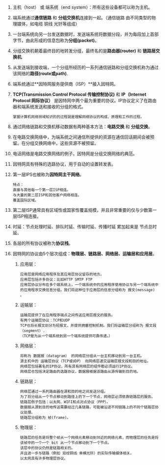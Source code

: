 1. 主机（host） 或 端系统（end system）：所有这些设备都可以称为主机。
1. 端系统通过**通信链路** 和 **分组交换机**连接到一起。（通信链路 由不同类型的物理媒体，如电缆 铜线 光钎等组成）
1. 一台端系统向另一台发送数据时，发送端系统将数据分段，并为每段加上首部字节，由此形成的信息包称为**分组(packet)**。
1. 分组交换机朝着最终目的地转发分组，最终名的是**路由器(router)** 和 **链路层交换机**.
1. 从发送端到接收端，一个分组所经历的一系列通信链路和分组交换机称为通过该网络的**路径(route或path)**.
1. 端系统通过**因特网服务提供商（ISP）**接入因特网。
1. **TCP(Transmission Control Protocol 传输控制协议)** 和 **IP（Internet Protocol 网际协议）** 是因特网中两个最为重要的协议。IP协议定义了在路由器和端系统发送和接收的分组的格式。

    ```
    掌握计算机网络领域知识的的过程就是理解网络协议的构成、原理和工作的过程。
    ```

1. 通过网络链路和交换机移动数据有两种基本方法：**电路交换** 和 **分组交换**。
1. 在电路交换网络中，为端系统之间通信所提供的资源在通信回话期间会被预留。在分组交换网络中，这些资源不被预留。
1. 电话网络是电路交换网络的例子。因特网是分组交换网络的典范。
1. 因特网具有特殊的选路协议，用于自动的设置转发表。
1. 第一层IPS也被称为**因特网主干网络**。

    ```
    特点：
    直接与其他每一个第一层ISP相连。
    与大量的第二层ISP和其他客户网络相连。
    覆盖国际区域。
    ```

1. 第二层ISP通常具有区域性或国家性覆盖规模，并且非常重要的仅与少数第一层ISP相连接。
1. 时延：节点处理时延、排队时延、传输时延、传播时延 累加起来是 节点总时延、
1. 各层的所有协议被称为**协议栈**。
1. 因特网的协议由5个层次组成：**物理层、链路层、网络层、运输层和应用层**。  
    
    
    1. 应用层：
 
        ```
        应用层是网络应用程序及其应用层协议留存的地方。
        应用层包括许多协议：比如HTTP SMTP FTP
        应用层协议分布在多个端系统上，一个端系统中的应用程序使用协议与另一个端系统中的应用程序交换信息分组。我们将这种位于应用层的信息分组称为 报文(message) 。
        ```

    1. 运输层：
    
        ```
        运输层提供了在应用程序端点之间传送应用层报文的服务。
        有两个运输层协议：TCP和UDP
        TCP也将长报文划分为短报文，并提供拥塞控制机制。我们将运输层分组称为 报文段（segment）.
        （TCP是为从一个端系统到另一个端系统提供可靠传递。）
        ```
    
    1. 网络层：
    
        ```
        将称为 数据报（datagram） 的网络层分组从一台主机移动到另一台主机。
        源主机中的 运输层协议（TCP或UDP） 向网络层递交运输层报文段和目的地址。
        网络层包括著名的IP协议，所有具有网络层的组件都必须运行IP协议。
        网络层也包括决定路由的选路协议，数据报根据该路由从源传输到目的地。
        ```

    1. 链路层：

        ```
        网络层通过一系列路由器在源和目的地之间发送分组。
        为了将分组从一个节点移动到路径上的下一个节点，网络层必须依靠链路层的服务。
        链路层例子包括：以太网、WIFI和点对点协议（PPP）。
        数据报从源到目的地传送需要经过几条链路，可能被沿途不同链路上的不同个链路层协议处理。
        链路层分组称为 帧(frame)。
        ```
    
    1. 物理层： 
        
        ```
        链路层的任务是将整个帧从一个网络元素移动到邻近的网络元素，而物理层的任务是将该帧中的一个一个 bit 从一个节点移动到下一个节点。
        该层中的协议仍然是链路相关的。
        并且进一步与链路（例如 双绞铜线 单模光钎）的实际传输媒体相关。
        以太网具有许多物理层协议。
        ```
    